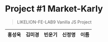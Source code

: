 # Project #1 Market-Karly

> LIKELION-FE-LAB9 Vanilla JS Project

| 홍성욱 | 김미경 | 빈운기 | 신정명 | 이름 |
| ------ | ---- | ---- | ---- | ---- |
